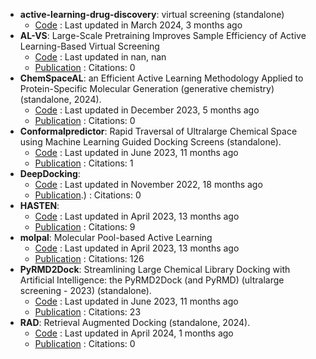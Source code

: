 - **active-learning-drug-discovery**: virtual screening (standalone)
	- [Code](https://github.com/gitter-lab/active-learning-drug-discovery) : Last updated in March 2024, 3 months ago
- **AL-VS**: Large-Scale Pretraining Improves Sample Efficiency of Active Learning-Based Virtual Screening
	- [Code](github.com/molecularinformatics/PretrainedAL-VS) : Last updated in nan, nan
	- [Publication](https://doi.org/10.1021/acs.jcim.3c01938) : Citations: 0
- **ChemSpaceAL**: an Efficient Active Learning Methodology Applied to Protein-Specific Molecular Generation (generative chemistry) (standalone, 2024).
	- [Code](https://github.com/gregory-kyro/ChemSpaceAL) : Last updated in December 2023, 5 months ago
	- [Publication](https://doi.org/10.1021/acs.jcim.3c01456) : Citations: 0
- **Conformalpredictor**: Rapid Traversal of Ultralarge Chemical Space using Machine Learning Guided Docking Screens (standalone).
	- [Code](https://github.com/Carlssonlab/conformalpredictor) : Last updated in June 2023, 11 months ago
	- [Publication](https://doi.org/10.26434/chemrxiv-2023-w3x36) : Citations: 1
- **DeepDocking**: 
	- [Code](https://github.com/jamesgleave/Deep-Docking-NonAutomated) : Last updated in November 2022, 18 months ago
	- [Publication](https://doi.org/10.1021/acscentsci.0c00229).) : Citations: 0
- **HASTEN**: 
	- [Code](https://github.com/TuomoKalliokoski/HASTEN) : Last updated in April 2023, 13 months ago
	- [Publication](https://doi.org/10.1002/minf.202100089) : Citations: 9
- **molpal**: Molecular Pool-based Active Learning
	- [Code](https://github.com/coleygroup/molpal) : Last updated in April 2023, 13 months ago
	- [Publication](https://doi.org/10.1039/D0SC06805E) : Citations: 126
- **PyRMD2Dock**: Streamlining Large Chemical Library Docking with Artificial Intelligence: the PyRMD2Dock (and PyRMD) (ultralarge screening - 2023) (standalone).
	- [Code](https://github.com/cosconatilab/PyRMD) : Last updated in June 2023, 11 months ago
	- [Publication](https://doi.org/10.1021/acs.jcim.1c00653) : Citations: 23
- **RAD**: Retrieval Augmented Docking (standalone, 2024).
	- [Code](https://github.com/keiserlab/rad) : Last updated in April 2024, 1 months ago
	- [Publication](https://doi.org/10.26434/chemrxiv-2024-qsdd1) : Citations: 0
